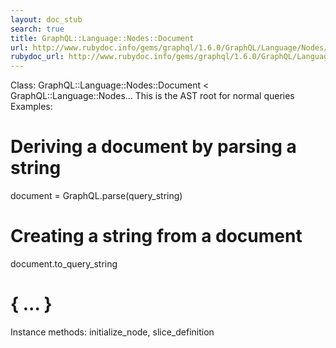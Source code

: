 ```yaml
---
layout: doc_stub
search: true
title: GraphQL::Language::Nodes::Document
url: http://www.rubydoc.info/gems/graphql/1.6.0/GraphQL/Language/Nodes/Document
rubydoc_url: http://www.rubydoc.info/gems/graphql/1.6.0/GraphQL/Language/Nodes/Document
---
```


Class: GraphQL::Language::Nodes::Document < GraphQL::Language::Nodes...
This is the AST root for normal queries 
Examples:
# Deriving a document by parsing a string
document = GraphQL.parse(query_string)
# Creating a string from a document
document.to_query_string
# { ... }
Instance methods:
initialize_node, slice_definition

